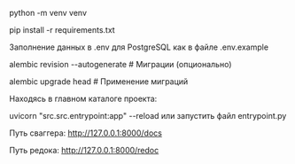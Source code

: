 python -m venv venv

pip install -r requirements.txt

Заполнение данных в .env для PostgreSQL как в файле .env.example

alembic revision --autogenerate # Миграции (опционально)

alembic upgrade head # Применение миграций

Находясь в главном каталоге проекта:

uvicorn "src.src.entrypoint:app" --reload или запустить файл entrypoint.py

Путь сваггера:
http://127.0.0.1:8000/docs

Путь редока:
http://127.0.0.1:8000/redoc
